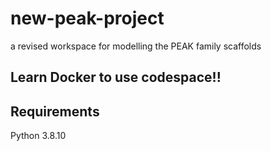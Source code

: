 # new-peak-project
a revised workspace for modelling the PEAK family scaffolds

## Learn Docker to use codespace!!

## Requirements

Python 3.8.10
